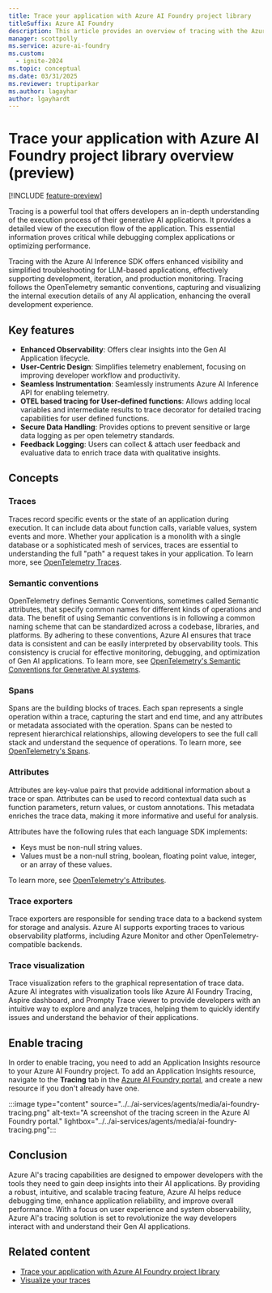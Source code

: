 ```yaml
---
title: Trace your application with Azure AI Foundry project library
titleSuffix: Azure AI Foundry
description: This article provides an overview of tracing with the Azure AI Foundry project library.
manager: scottpolly
ms.service: azure-ai-foundry
ms.custom:
  - ignite-2024
ms.topic: conceptual
ms.date: 03/31/2025
ms.reviewer: truptiparkar
ms.author: lagayhar
author: lgayhardt
---
```


# Trace your application with Azure AI Foundry project library overview (preview)

[!INCLUDE [feature-preview](../includes/feature-preview.md)]

Tracing is a powerful tool that offers developers an in-depth understanding of the execution process of their generative AI applications. It provides a detailed view of the execution flow of the application. This essential information proves critical while debugging complex applications or optimizing performance.

Tracing with the Azure AI Inference SDK offers enhanced visibility and simplified troubleshooting for LLM-based applications, effectively supporting development, iteration, and production monitoring. Tracing follows the OpenTelemetry semantic conventions, capturing and visualizing the internal execution details of any AI application, enhancing the overall development experience.

## Key features

- **Enhanced Observability**: Offers clear insights into the Gen AI Application lifecycle.
- **User-Centric Design**: Simplifies telemetry enablement, focusing on improving developer workflow and productivity.
- **Seamless Instrumentation**: Seamlessly instruments Azure AI Inference API for enabling telemetry.
- **OTEL based tracing for User-defined functions**: Allows adding local variables and intermediate results to trace decorator for detailed tracing capabilities for user defined functions.
- **Secure Data Handling**: Provides options to prevent sensitive or large data logging as per open telemetry standards.
- **Feedback Logging**: Users can collect & attach user feedback and evaluative data to enrich trace data with qualitative insights.

## Concepts

### Traces

Traces record specific events or the state of an application during execution. It can include data about function calls, variable values, system events and more. Whether your application is a monolith with a single database or a sophisticated mesh of services, traces are essential to understanding the full "path" a request takes in your application. To learn more, see [OpenTelemetry Traces](https://opentelemetry.io/docs/concepts/signals/traces/).

### Semantic conventions

OpenTelemetry defines Semantic Conventions, sometimes called Semantic attributes, that specify common names for different kinds of operations and data. The benefit of using Semantic conventions is in following a common naming scheme that can be standardized across a codebase, libraries, and platforms. By adhering to these conventions, Azure AI ensures that trace data is consistent and can be easily interpreted by observability tools. This consistency is crucial for effective monitoring, debugging, and optimization of Gen AI applications. To learn more, see [OpenTelemetry's Semantic Conventions for Generative AI systems](https://opentelemetry.io/docs/specs/semconv/gen-ai/).

### Spans

Spans are the building blocks of traces. Each span represents a single operation within a trace, capturing the start and end time, and any attributes or metadata associated with the operation. Spans can be nested to represent hierarchical relationships, allowing developers to see the full call stack and understand the sequence of operations. To learn more, see [OpenTelemetry's Spans](https://opentelemetry.io/docs/concepts/signals/traces/#spans).

### Attributes

Attributes are key-value pairs that provide additional information about a trace or span. Attributes can be used to record contextual data such as function parameters, return values, or custom annotations. This metadata enriches the trace data, making it more informative and useful for analysis.

Attributes have the following rules that each language SDK implements:

- Keys must be non-null string values.
- Values must be a non-null string, boolean, floating point value, integer, or an array of these values.

To learn more, see [OpenTelemetry's Attributes](https://opentelemetry.io/docs/concepts/signals/traces/#attributes).

### Trace exporters

Trace exporters are responsible for sending trace data to a backend system for storage and analysis. Azure AI supports exporting traces to various observability platforms, including Azure Monitor and other OpenTelemetry-compatible backends.

### Trace visualization

Trace visualization refers to the graphical representation of trace data. Azure AI integrates with visualization tools like Azure AI Foundry Tracing, Aspire dashboard, and Prompty Trace viewer  to provide developers with an intuitive way to explore and analyze traces, helping them to quickly identify issues and understand the behavior of their applications.

## Enable tracing

In order to enable tracing, you need to add an Application Insights resource to your Azure AI Foundry project. To add an Application Insights resource, navigate to the **Tracing** tab in the [Azure AI Foundry portal](https://ai.azure.com/), and create a new resource if you don't already have one.

:::image type="content" source="../../ai-services/agents/media/ai-foundry-tracing.png" alt-text="A screenshot of the tracing screen in the Azure AI Foundry portal." lightbox="../../ai-services/agents/media/ai-foundry-tracing.png":::

## Conclusion

Azure AI's tracing capabilities are designed to empower developers with the tools they need to gain deep insights into their AI applications. By providing a robust, intuitive, and scalable tracing feature, Azure AI helps reduce debugging time, enhance application reliability, and improve overall performance. With a focus on user experience and system observability, Azure AI's tracing solution is set to revolutionize the way developers interact with and understand their Gen AI applications.

## Related content

- [Trace your application with Azure AI Foundry project library](../how-to/develop/trace-local-sdk.md)
- [Visualize your traces](../how-to/develop/visualize-traces.md)
